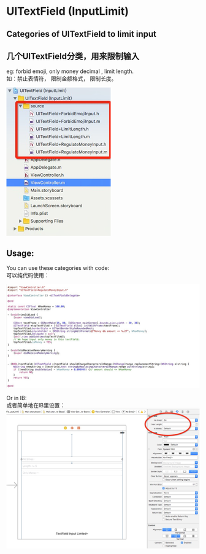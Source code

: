 # UITextField (InputLimit)
Categories of UITextField to limit input
---
几个UITextField分类，用来限制输入
---
eg: forbid emoji, only money decimal , limit length.<br>
如：禁止表情符， 限制金额格式， 限制长度。<br>

![InputLimit](https://github.com/DingHub/ScreenShots/blob/master/UITextField%20(InputLimit)/tl0.png)

Usage:
---
You can use these categories with code:<br>
可以纯代码使用：<br>

![InputLimit](https://github.com/DingHub/ScreenShots/blob/master/UITextField%20(InputLimit)/tl1.png)

Or in IB:<br>
或者简单地在IB里设置：<br>
![InputLimit](https://github.com/DingHub/ScreenShots/blob/master/UITextField%20(InputLimit)/tl2.png)
